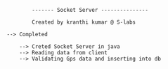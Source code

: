 			------- Socket Server ---------------

			Created by kranthi kumar @ S-labs

	--> Completed

		--> Creted Socket Server in java
		--> Reading data from client
		--> Validating Gps data and inserting into db

